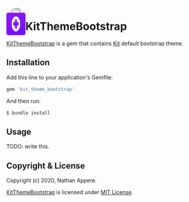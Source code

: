 <!--pp {} -->
<img align="left" width="50" height="90" src="https://raw.githubusercontent.com/rubykit/kit_theme_bootstrap/main/app/assets/images/kit_theme_bootstrap/logo.kit_theme_bootstrap.svg">
<!-- pp-->

[KitThemeBootstrap]: https://github.com/rubykit/kit_theme_bootstrap
[Kit]: https://github.com/rubykit/kit

# KitThemeBootstrap

[KitThemeBootstrap] is a gem that contains [Kit] default bootstrap theme.

## Installation

Add this line to your application's Gemfile:

```ruby
gem 'kit_theme_bootstrap'
```

And then run:

```bash
$ bundle install
```

## Usage

TODO: write this.

## Copyright & License

Copyright (c) 2020, Nathan Appere.

[KitThemeBootstrap] is licensed under [MIT License](MIT_LICENSE.md).
